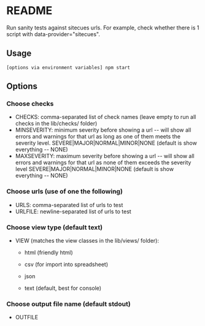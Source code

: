 # README #

Run sanity tests against sitecues urls. For example, check whether there is 1 script with data-provider="sitecues".

## Usage ##
```
[options via environment variables] npm start
```

## Options ##

### Choose checks ###
* CHECKS: comma-separated list of check names (leave empty to run all checks in the lib/checks/ folder)
* MINSEVERITY: minimum severity before showing a url -- will show all errors and warnings for that url as long as one of them meets the severity level.
  SEVERE|MAJOR|NORMAL|MINOR|NONE (default is show everything -- NONE)
* MAXSEVERITY: maximum severity before showing a url -- will show all errors and warnings for that url as none of them exceeds the severity level
  SEVERE|MAJOR|NORMAL|MINOR|NONE (default is show everything -- NONE)

### Choose urls (use of one the following) ###
* URLS: comma-separated list of urls to test
* URLFILE: newline-separated list of urls to test

### Choose view type (default text) ###
* VIEW (matches the view classes in the lib/views/ folder):

    * html (friendly html)

    * csv (for import into spreadsheet)

    * json

    * text (default, best for console)

### Choose output file name (default stdout) ###
* OUTFILE